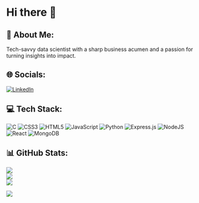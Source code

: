 # Hi there 👋



## 💫 About Me:
Tech-savvy data scientist with a sharp business acumen and a passion for turning insights into impact.


## 🌐 Socials:
 [![LinkedIn](https://img.shields.io/badge/LinkedIn-%230077B5.svg?style=for-the-badge&logo=linkedin&logoColor=white)](https://www.linkedin.com/in/aswath-s-965ab7283/) 

## 💻 Tech Stack:
![C](https://img.shields.io/badge/c-%2300599C.svg?style=for-the-badge&logo=c&logoColor=white) ![CSS3](https://img.shields.io/badge/css3-%231572B6.svg?style=for-the-badge&logo=css3&logoColor=white) ![HTML5](https://img.shields.io/badge/html5-%23E34F26.svg?style=for-the-badge&logo=html5&logoColor=white) ![JavaScript](https://img.shields.io/badge/javascript-%23323330.svg?style=for-the-badge&logo=javascript&logoColor=%23F7DF1E) ![Python](https://img.shields.io/badge/python-3670A0?style=for-the-badge&logo=python&logoColor=ffdd54) ![Express.js](https://img.shields.io/badge/express.js-%23404d59.svg?style=for-the-badge&logo=express&logoColor=%2361DAFB) ![NodeJS](https://img.shields.io/badge/node.js-6DA55F?style=for-the-badge&logo=node.js&logoColor=white) ![React](https://img.shields.io/badge/react-%2320232a.svg?style=for-the-badge&logo=react&logoColor=%2361DAFB) ![MongoDB](https://img.shields.io/badge/MongoDB-%234ea94b.svg?style=for-the-badge&logo=mongodb&logoColor=white) 
## 📊 GitHub Stats:
![](https://github-readme-stats.vercel.app/api?username=AswathSundaram&theme=material-palenight&hide_border=false&include_all_commits=false&count_private=false)<br/>
![](https://github-readme-streak-stats.herokuapp.com/?user=AswathSundaram&theme=material-palenight&hide_border=false)<br/>
![](https://github-readme-stats.vercel.app/api/top-langs/?username=AswathSundaram&theme=material-palenight&hide_border=false&include_all_commits=false&count_private=false&layout=compact)


[![](https://visitcount.itsvg.in/api?id=AswathSundaram&icon=5&color=2)](https://visitcount.itsvg.in)
